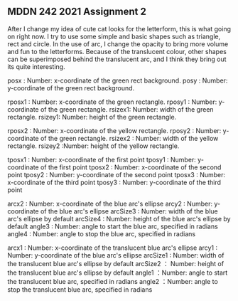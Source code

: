 ## MDDN 242 2021 Assignment 2

After I change my idea of cute cat looks for the letterform, this is what going on right now. I try to use some simple and basic shapes such as triangle, rect and circle. In the use of arc, I change the opacity to bring more volume and fun to the letterforms. Because of the translucent colour, other shapes can be superimposed behind the translucent arc, and I think they bring out its quite interesting.

posx : Number: x-coordinate of the green rect background.
posy : Number: y-coordinate of the green rect background.

rposx1 : Number: x-coordinate of the green rectangle.
rposy1 : Number: y-coordinate of the green rectangle.
rsizex1: Number: width of the green rectangle.
rsizey1: Number: height of the green rectangle.

rposx2 : Number: x-coordinate of the yellow rectangle.
rposy2 : Number: y-coordinate of the green rectangle.
rsizex2 : Number: width of the yellow rectangle.
rsizey2 :Number: height of the yellow rectangle.

tposx1 : Number: x-coordinate of the first point
tposy1 : Number: y-coordinate of the first point
tposx2 : Number: x-coordinate of the second point
tposy2 : Number: y-coordinate of the second point
tposx3 : Number: x-coordinate of the third point
tposy3 : Number: y-coordinate of the third point

arcx2 : Number: x-coordinate of the blue arc's ellipse
arcy2 : Number: y-coordinate of the blue arc's ellipse
arcSize3 : Number: width of the blue arc's ellipse by default
arcSize4 : Number: height of the blue arc's ellipse by default
angle3 : Number: angle to start the blue arc, specified in radians
angle4 : Number: angle to stop the blue arc, specified in radians


arcx1 : Number: x-coordinate of the translucent blue arc's ellipse
arcy1 : Number: y-coordinate of the blue arc's ellipse
arcSize1 : Number: width of the translucent blue arc's ellipse by default
arcSize2 ： Number: height of the translucent blue arc's ellipse by default
angle1 ：Number: angle to start the translucent blue arc, specified in radians
angle2 ：Number: angle to stop the translucent blue arc, specified in radians
